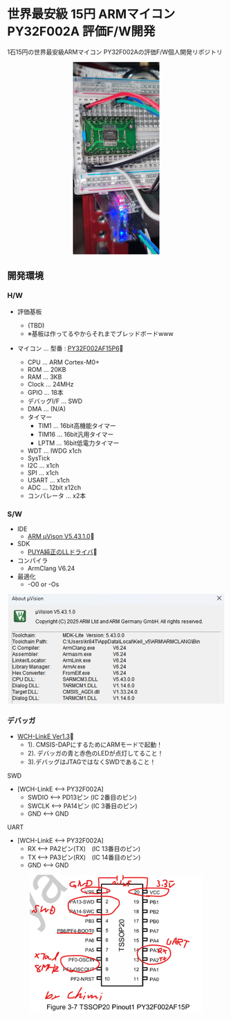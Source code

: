 # 世界最安級 15円 ARMマイコン PY32F002A 評価F/W開発

1石15円の世界最安級ARMマイコン PY32F002Aの評価F/W個人開発リポジトリ

<div align="center">
  <img width="200" src="/doc/IMG_20250823_134712.jpg">
</div>

## 開発環境

### H/W

- 評価基板
  - (TBD)
  - ※基板は作ってるやからそれまでブレッドボードwww

- マイコン ... 型番 : [PY32F002AF15P6](hhttps://www.py32.org/en/mcu/PY32F002Axx.html)🔗
  - CPU ... ARM Cortex-M0+
  - ROM ... 20KB
  - RAM ... 3KB
  - Clock ... 24MHz
  - GPIO ... 18本
  - デバッグI/F ... SWD
  - DMA ... (N/A)
  - タイマー
    - TIM1 ... 16bit高機能タイマー
    - TIM16 ... 16bit汎用タイマー
    - LPTM ... 16bit低電力タイマー
  - WDT ... IWDG x1ch
  - SysTick
  - I2C ... x1ch
  - SPI ... x1ch
  - USART ... x1ch
  - ADC ... 12bit x12ch
  - コンパレータ ... x2本

### S/W

- IDE
  - [ARM μVison V5.43.1.0](https://www.mounriver.com/download)🔗
- SDK
  - [PUYA純正のLLドライバ](https://github.com/OpenPuya/PY32F0xx_Firmware)🔗
- コンパイラ
  - ArmClang V6.24
- 最適化
  - -O0 or -Os

<div align="center">
  <img width="500 " src="/doc/uvison5_py32f002a_yool_version.png">
</div>

### デバッガ

- [WCH-LinkE Ver1.3](https://akizukidenshi.com/catalog/g/g118065)🔗
  - 1). CMSIS-DAPにするためにARMモードで起動！
  - 2). デバッガの青と赤色のLEDが点灯してること！
  - 3).デバッグはJTAGではなくSWDであること！

SWD

- [WCH-LinkE <--> PY32F002A]
  - SWDIO <--> PD13ピン (IC 2番目のピン)
  - SWCLK <--> PA14ピン (IC 3番目のピン)
  - GND <--> GND

 UART

- [WCH-LinkE <--> PY32F002A]
  - RX <--> PA2ピン(TX)　(IC 13番目のピン)
  - TX <--> PA3ピン(RX)　(IC 14番目のピン)
  - GND <--> GND

<div align="center">
  <img width="400" src="/doc/py32f002a_pin_info.png">
</div>